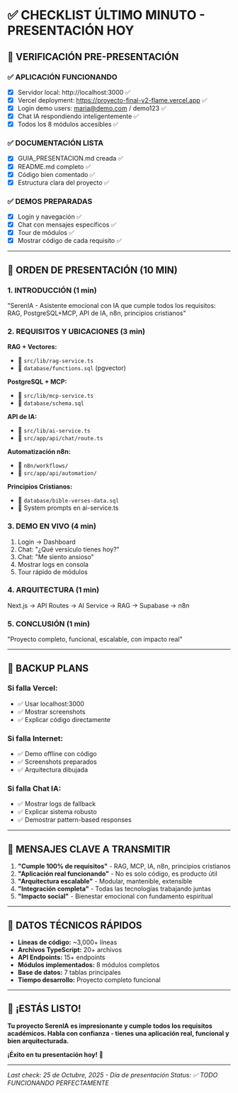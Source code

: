 # ✅ CHECKLIST ÚLTIMO MINUTO - PRESENTACIÓN HOY

## 🎯 **VERIFICACIÓN PRE-PRESENTACIÓN**

### **✅ APLICACIÓN FUNCIONANDO**
- [x] Servidor local: http://localhost:3000 ✅
- [x] Vercel deployment: https://proyecto-final-v2-flame.vercel.app ✅
- [x] Login demo users: maria@demo.com / demo123 ✅
- [x] Chat IA respondiendo inteligentemente ✅
- [x] Todos los 8 módulos accesibles ✅

### **✅ DOCUMENTACIÓN LISTA**
- [x] GUIA_PRESENTACION.md creada ✅
- [x] README.md completo ✅
- [x] Código bien comentado ✅
- [x] Estructura clara del proyecto ✅

### **✅ DEMOS PREPARADAS**
- [x] Login y navegación ✅
- [x] Chat con mensajes específicos ✅
- [x] Tour de módulos ✅
- [x] Mostrar código de cada requisito ✅

---

## 🎤 **ORDEN DE PRESENTACIÓN (10 MIN)**

### **1. INTRODUCCIÓN (1 min)**
"SerenIA - Asistente emocional con IA que cumple todos los requisitos: RAG, PostgreSQL+MCP, API de IA, n8n, principios cristianos"

### **2. REQUISITOS Y UBICACIONES (3 min)**

**RAG + Vectores:**
- 📁 `src/lib/rag-service.ts`
- 📁 `database/functions.sql` (pgvector)

**PostgreSQL + MCP:**
- 📁 `src/lib/mcp-service.ts`
- 📁 `database/schema.sql`

**API de IA:**
- 📁 `src/lib/ai-service.ts`
- 📁 `src/app/api/chat/route.ts`

**Automatización n8n:**
- 📁 `n8n/workflows/`
- 📁 `src/app/api/automation/`

**Principios Cristianos:**
- 📁 `database/bible-verses-data.sql`
- 📁 System prompts en ai-service.ts

### **3. DEMO EN VIVO (4 min)**
1. Login → Dashboard
2. Chat: "¿Qué versículo tienes hoy?"
3. Chat: "Me siento ansioso"
4. Mostrar logs en consola
5. Tour rápido de módulos

### **4. ARQUITECTURA (1 min)**
Next.js → API Routes → AI Service → RAG → Supabase → n8n

### **5. CONCLUSIÓN (1 min)**
"Proyecto completo, funcional, escalable, con impacto real"

---

## 🔧 **BACKUP PLANS**

### **Si falla Vercel:**
- ✅ Usar localhost:3000
- ✅ Mostrar screenshots
- ✅ Explicar código directamente

### **Si falla Internet:**
- ✅ Demo offline con código
- ✅ Screenshots preparados
- ✅ Arquitectura dibujada

### **Si falla Chat IA:**
- ✅ Mostrar logs de fallback
- ✅ Explicar sistema robusto
- ✅ Demostrar pattern-based responses

---

## 🎯 **MENSAJES CLAVE A TRANSMITIR**

1. **"Cumple 100% de requisitos"** - RAG, MCP, IA, n8n, principios cristianos
2. **"Aplicación real funcionando"** - No es solo código, es producto útil
3. **"Arquitectura escalable"** - Modular, mantenible, extensible
4. **"Integración completa"** - Todas las tecnologías trabajando juntas
5. **"Impacto social"** - Bienestar emocional con fundamento espiritual

---

## 📱 **DATOS TÉCNICOS RÁPIDOS**

- **Líneas de código:** ~3,000+ líneas
- **Archivos TypeScript:** 20+ archivos
- **API Endpoints:** 15+ endpoints
- **Módulos implementados:** 8 módulos completos
- **Base de datos:** 7 tablas principales
- **Tiempo desarrollo:** Proyecto completo funcional

---

## 🚀 **¡ESTÁS LISTO!**

**Tu proyecto SerenIA es impresionante y cumple todos los requisitos académicos. Habla con confianza - tienes una aplicación real, funcional y bien arquitecturada.** 

**¡Éxito en tu presentación hoy!** 🎉

---

*Last check: 25 de Octubre, 2025 - Día de presentación*
*Status: ✅ TODO FUNCIONANDO PERFECTAMENTE*